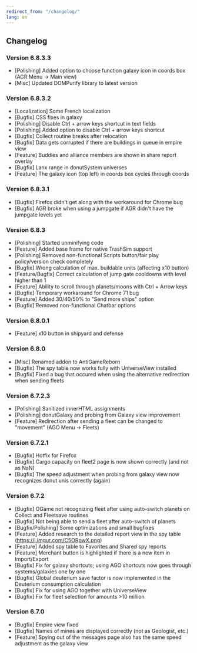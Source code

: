 ```yaml
---
redirect_from: "/changelog/"
lang: en
---
```


## Changelog
### Version 6.8.3.3
* [Polishing] Added option to choose function galaxy icon in coords box (AGR Menu -> Main view)
* [Misc] Updated DOMPurify library to latest version

### Version 6.8.3.2
* [Localization] Some French localization
* [Bugfix] CSS fixes in galaxy
* [Polishing] Disable Ctrl + arrow keys shortcut in text fields
* [Polishing] Added option to disable Ctrl + arrow keys shortcut
* [Bugfix] Collect routine breaks after relocation
* [Bugfix] Data gets corrupted if there are buildings in queue in empire view
* [Feature] Buddies and alliance members are shown in share report overlay
* [Bugfix] Lanx range in donutSystem universes
* [Feature] The galaxy icon (top left) in coords box cycles through coords

### Version 6.8.3.1
* [Bugfix] Firefox didn't get along with the workaround for Chrome bug
* [Bugfix] AGR broke when using a jumpgate if AGR didn't have the jumpgate levels yet

### Version 6.8.3
* [Polishing] Started unminifying code
* [Feature] Added base frame for native TrashSim support
* [Polishing] Removed non-functional Scripts button/fair play policy/version check completely
* [Bugfix] Wrong calculation of max. buildable units (affecting x10 button)
* [Feature/Bugfix] Correct calculation of jump gate cooldowns with level higher than 1
* [Feature] Ability to scroll through planets/moons with Ctrl + Arrow keys
* [Bugfix] Temporary workaround for Chrome 71 bug
* [Feature] Added 30/40/50% to "Send more ships" option
* [Bugfix] Removed non-functional Chatbar options

### Version 6.8.0.1
* [Feature] x10 button in shipyard and defense

### Version 6.8.0
* [Misc] Renamed addon to AntiGameReborn
* [Bugfix] The spy table now works fully with UniverseView installed
* [Bugfix] Fixed a bug that occured when using the alternative redirection when sending fleets

### Version 6.7.2.3
* [Polishing] Sanitized innerHTML assignments
* [Polishing] donutGalaxy and probing from Galaxy view improvement
* [Feature] Redirection after sending a fleet can be changed to "movement" (AGO Menu -> Fleets)

### Version 6.7.2.1
* [Bugfix] Hotfix for Firefox
* [Bugfix] Cargo capacity on fleet2 page is now shown correctly (and not as NaN)
* [Bugfix] The speed adjustment when probing from galaxy view now recognizes donut unis correctly (again)

### Version 6.7.2
* [Bugfix] OGame not recognizing fleet after using auto-switch planets on Collect and Fleetsave routines
* [Bugfix] Not being able to send a fleet after auto-switch of planets
* [Bugfix/Polishing] Some optimizations and small bugfixes
* [Feature] Added research to the detailed report view in the spy table (https://i.imgur.com/C5ORpwX.png)
* [Feature] Added spy table to Favorites and Shared spy reports
* [Feature] Merchant button is highlighted if there is a new item in Import/Export
* [Bugfix] Fix for galaxy shortcuts; using AGO shortcuts now goes through systems/galaxies one by one
* [Bugfix] Global deuterium save factor is now implemented in the Deuterium consumption calculation
* [Bugfix] Fix for using AGO together with UniverseView
* [Bugfix] Fix for fleet selection for amounts >10 million

### Version 6.7.0
* [Bugfix] Empire view fixed
* [Bugfix] Names of mines are displayed correctly (not as Geologist, etc.)
* [Feature] Spying out of the messages page also has the same speed adjustment as the galaxy view